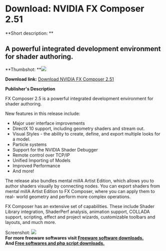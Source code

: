 # Download: NVIDIA FX Composer 2.51

**Short description: **

## A powerful integrated development environment for shader authoring.

  
**Thumbshot: **![](http://www.freewarefiles.com/screenshot/nvidiafxcomposer_md.jpg)   
  
**Download link:** [Download NVIDIA FX Composer 2.51](http://freesoftwares.boysofts.com/NVIDIA-FX-Composer_program_43156.html)  
  

**Publisher's Description**  
  

FX Composer 2.5 is a powerful integrated development environment for shader
authoring.

New features in this release include:

  * Major user interface improvements 
  * DirectX 10 support, including geometry shaders and stream out. 
  * Visual Styles - the ability to create, define, and export multiple looks for a model. 
  * Particle systems 
  * Support for the NVIDIA Shader Debugger 
  * Remote control over TCP/IP 
  * Unified Importing of Models 
  * Improved Performance 
  * And more! 

The release also bundles mental millA Artist Edition, which allows you to
author shaders visually by connecting nodes. You can export shaders from
mental millA Artist Edition to FX Composer, where you can apply them to real-
world geometry and perform more complex operations.

FX Composer has an extensive set of capabilities. These include Shader Library
integration, ShaderPerf analysis, animation support, COLLADA support,
scripting, effect and project wizards, customizable toolbars and layouts, and
much more.

  
  
Screenshot: ![](http://www.freewarefiles.com/screenshot/nvidiafxcomposer.jpg)  
**For more freeware softwares visit [Freeware software downloads.](http://freesoftwares.boysofts.com/)**   
**And [Free softwares and php script downloads.](http://www.boysofts.com/)**


